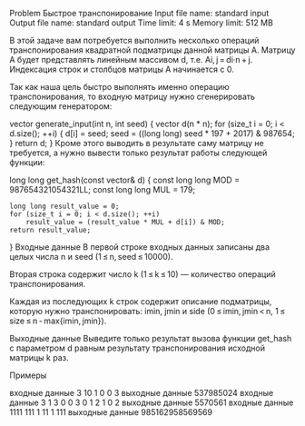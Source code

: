 Problem Быстрое транспонирование
Input file name: standard input
Output file name: standard output
Time limit: 4 s
Memory limit: 512 MB


В этой задаче вам потребуется выполнить несколько операций транспонирования квадратной подматрицы данной матрицы A. Матрицу A будет представлять линейным массивом d, т.е. Ai, j = di·n + j. Индексация строк и столбцов матрицы A начинается с 0.

Так как наша цель быстро выполнять именно операцию транспонирования, то входную матрицу нужно сгенерировать следующим генератором:


vector<int> generate_input(int n, int seed) {
    vector<int> d(n * n);
    for (size_t i = 0; i < d.size(); ++i) {
        d[i] = seed;
        seed = ((long long) seed * 197 + 2017) & 987654;
    }
    return d;
}
Кроме этого выводить в результате саму матрицу не требуется, а нужно вывести только результат работы следующей функции:


long long get_hash(const vector<int>& d) {
    const long long MOD = 987654321054321LL;
    const long long MUL = 179;

    long long result_value = 0;
    for (size_t i = 0; i < d.size(); ++i)
        result_value = (result_value * MUL + d[i]) & MOD;
    return result_value;
}
Входные данные
В первой строке входных данных записаны два целых числа n и seed (1 ≤ n, seed ≤ 10000).

Вторая строка содержит число k (1 ≤ k ≤ 10) — количество операций транспонирования.

Каждая из последующих k строк содержит описание подматрицы, которую нужно транспонировать: imin, jmin и side (0 ≤ imin, jmin < n, 1 ≤ size ≤ n - max{imin, jmin}).

Выходные данные
Выведите только результат вызова функции get_hash с параметром d равным результату транспонирования исходной матрицы k раз.

Примеры

входные данные
3 10
1
0 0 3
выходные данные
537985024
входные данные
3 1
3
0 0 3
0 1 2
1 0 2
выходные данные
5570561
входные данные
1111 111
1
11 1 111
выходные данные
985162958569569